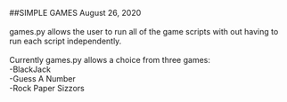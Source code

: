 ##SIMPLE GAMES
August 26, 2020
<br>
<br>
games.py allows the user to run all of the game scripts with
out having to run each script independently.
<br>
<br>
Currently games.py allows a choice from three games:
<br>
-BlackJack
<br>
-Guess A Number
<br>
-Rock Paper Sizzors 